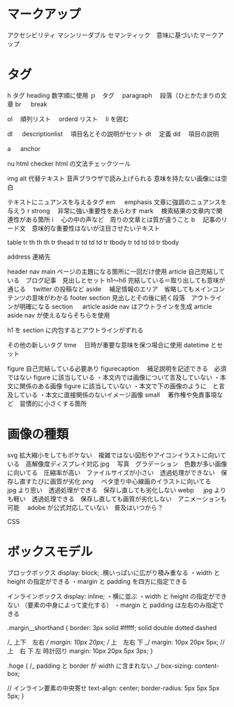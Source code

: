 # マークアップ

アクセシビリティ
マシンリーダブル
セマンティック　意味に基づいたマークアップ

# タグ

h タグ
heading
数字順に使用
ｐ　タグ　 paragraph 　段落（ひとかたまりの文章
br 　 break

ol 　順列リスト　 orderd リスト　 li を囲む

dl 　 descriptionlist 　項目名とその説明がセット
dt 　定義
dd 　項目の説明

a 　 anchor

nu html checker html の文法チェックツール

img alt 代替テキスト 音声ブラウザで読み上げられる 意味を持たない画像には空白

テキストにニュアンスを与えるタグ
em 　 emphasis 文章に強調のニュアンスを与えう r
strong 　非常に強い重要性をあらわす
mark 　検索結果の文章内で関連性がある箇所
i 　心の中の声など　周りの文章とは質が違うこと
b 　記事のリード文　意味的な重要性はないが注目させたいテキスト

table
tr th th th tr thead
tr td td td tr tbody
tr td td td tr tbody

address 連絡先

header
nav
main ページの主題になる箇所に一回だけ使用
article 自己完結している　ブログ記事　見出しとセット h1〜h6
完結している＝取り出しても意味が通じる　 twitter の投稿など
aside 　補足情報のエリア　省略してもメインコンテンツの意味がわかる
footer
section 見出しとその後に続く段落　アウトラインが明確になる
section 　 article aside nav はアウトラインを生成
article aside nav が使えるならそちらを使用

h1 を section に内包するとアウトラインがずれる

その他の新しいタグ
time 　日時が重要な意味を保つ場合に使用
datetime とセット

figure 自己完結している必要あり
figurecaption 　補足説明を記述できる　必須ではない
figure に該当している
・本文内では画像について言及していない
・本文に関係のある画像
figure に該当していない
・本文で下の画像のように　と言及している
・本文に直接関係のないイメージ画像
small 　著作権や免責事項など　習慣的に小さくする箇所

# 画像の種類

svg 拡大縮小をしてもボケない　複雑ではない図形やアイコンイラストに向いている　高解像度ディスプレイ対応
jpg 　写真　グラデーション　色数が多い画像に向いてる　圧縮率が高い　ファイルサイズが小さい　透過処理ができない　保存し直すたびに画質が劣化
png 　ベタ塗り中心線画のイラストに向いてる　 jpg より思い　透過処理ができる　保存し直しても劣化しない
webp 　 jpg よりも軽い　透過処理できる　保存し直しても画質が劣化しない　アニメーションも可能　 adobe が公式対応していない　普及はいつから？

CSS

# ボックスモデル

ブロックボックス
display: block;
.横いっぱいに広がり積み重なる
・width と height の指定ができる
・margin と padding を四方に指定できる

インラインボックス
display: inline;
・横に並ぶ
・width と height の指定ができない
（要素の中身によって変化する）
・margin と padding は左右のみ指定できる

.margin\_\_shorthand {
border: 3px solid #fffff;
solid double dotted dashed

/_ 上下　左右 _/
margin: 10px 20px;
/_ 上　左右 下 _/
margin: 10px 20px 5px;
// 上　右 下 左 時計回り
margin: 10px 20px 5px 3px;
}

.hoge {
/_ padding と border が width に含まれない _/
box-sizing: content-box;

// インライン要素の中央寄せ
text-align: center;
border-radius: 5px 5px 5px 5px;
}
